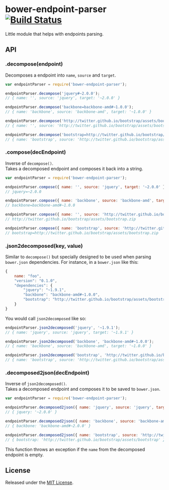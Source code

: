 # bower-endpoint-parser [![Build Status](https://secure.travis-ci.org/bower/endpoint-parser.png?branch=master)](http://travis-ci.org/bower/endpoint-parser)

Little module that helps with endpoints parsing.


## API

### .decompose(endpoint)

Decomposes a endpoint into `name`, `source` and `target`.

```js
var endpointParser = require('bower-endpoint-parser');

endpointParser.decompose('jquery#~2.0.0');
// { name: '', source: 'jquery', target: '~2.0.0' }

endpointParser.decompose('backbone=backbone-amd#~1.0.0');
// { name: 'backbone', source: 'backbone-amd', target: '~1.0.0' }

endpointParser.decompose('http://twitter.github.io/bootstrap/assets/bootstrap.zip');
// { name: '', source: 'http://twitter.github.io/bootstrap/assets/bootstrap', target: '*' }

endpointParser.decompose('bootstrap=http://twitter.github.io/bootstrap/assets/bootstrap.zip');
// { name: 'bootstrap', source: 'http://twitter.github.io/bootstrap/assets/bootstrap', target: '*' }
```

### .compose(decEndpoint)

Inverse of `decompose()`.   
Takes a decomposed endpoint and composes it back into a string.

```js
var endpointParser = require('bower-endpoint-parser');

endpointParser.compose({ name: '', source: 'jquery', target: '~2.0.0' });
// jquery=~2.0.0

endpointParser.compose({ name: 'backbone', source: 'backbone-amd', target: '~1.0.0' });
// backbone=backbone-amd#~1.0.0

endpointParser.compose({ name: '', source: 'http://twitter.github.io/bootstrap/assets/bootstrap', target: '*' });
// http://twitter.github.io/bootstrap/assets/bootstrap.zip

endpointParser.compose({ name: 'bootstrap', source: 'http://twitter.github.io/bootstrap/assets/bootstrap', target: '*' });
// bootstrap=http://twitter.github.io/bootstrap/assets/bootstrap.zip
```

### .json2decomposed(key, value)

Similar to `decompose()` but specially designed to be used when parsing `bower.json` dependencies.
For instance, in a `bower.json` like this:

```js
{
    name: "foo",
    "version": "0.1.0",
    "dependencies": {
        "jquery": "~1.9.1",
        "backbone": "backbone-amd#~1.0.0",
        "bootstrap": "http://twitter.github.io/bootstrap/assets/bootstrap"
    }
}
```

You would call `json2decomposed` like so:

```js
endpointParser.json2decomposed('jquery', '~1.9.1');
// { name: 'jquery', source: 'jquery', target: '~1.9.1' }

endpointParser.json2decomposed('backbone', 'backbone-amd#~1.0.0');
// { name: 'backbone', source: 'backbone-amd', target: '~1.0.0' }

endpointParser.json2decomposed('bootstrap', 'http://twitter.github.io/bootstrap/assets/bootstrap');
// { name: 'bootstrap', source: 'http://twitter.github.io/bootstrap/assets/bootstrap', target: '*' }
```

### .decomposed2json(decEndpoint)

Inverse of `json2decomposed()`.   
Takes a decomposed endpoint and composes it to be saved to `bower.json`.

```js
var endpointParser = require('bower-endpoint-parser');

endpointParser.decomposed2json({ name: 'jquery', source: 'jquery', target: '~2.0.0' });
// { jquery: '~2.0.0' }

endpointParser.decomposed2json({ name: 'backbone', source: 'backbone-amd', target: '~1.0.0' });
// { backbone: 'backbone-amd#~2.0.0' }

endpointParser.decomposed2json({ name: 'bootstrap', source: 'http://twitter.github.io/bootstrap/assets/bootstrap', target: '*' });
// { bootstrap: 'http://twitter.github.io/bootstrap/assets/bootstrap' }
```

This function throws an exception if the `name` from the decomposed endpoint is empty.


## License

Released under the [MIT License](http://www.opensource.org/licenses/mit-license.php).
